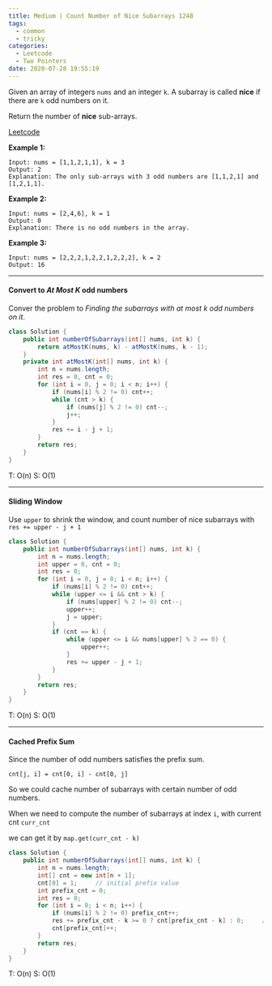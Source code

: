 ```yaml
---
title: Medium | Count Number of Nice Subarrays 1248
tags:
  - common
  - tricky
categories:
  - Leetcode
  - Two Pointers
date: 2020-07-28 19:55:19
---
```


Given an array of integers `nums` and an integer `k`. A subarray is called **nice** if there are `k` odd numbers on it.

Return the number of **nice** sub-arrays.

[Leetcode](https://leetcode.com/problems/count-number-of-nice-subarrays/)

<!--more-->

**Example 1:**

```
Input: nums = [1,1,2,1,1], k = 3
Output: 2
Explanation: The only sub-arrays with 3 odd numbers are [1,1,2,1] and [1,2,1,1].
```

**Example 2:**

```
Input: nums = [2,4,6], k = 1
Output: 0
Explanation: There is no odd numbers in the array.
```

**Example 3:**

```
Input: nums = [2,2,2,1,2,2,1,2,2,2], k = 2
Output: 16
```

---

#### Convert to *At Most K* odd numbers

Conver the problem to *Finding the subarrays with at most k odd numbers on it*.

```java
class Solution {
    public int numberOfSubarrays(int[] nums, int k) {
        return atMostK(nums, k) - atMostK(nums, k - 1);
    }
    private int atMostK(int[] nums, int k) {
        int n = nums.length;
        int res = 0, cnt = 0;
        for (int i = 0, j = 0; i < n; i++) {
            if (nums[i] % 2 != 0) cnt++;
            while (cnt > k) {
                if (nums[j] % 2 != 0) cnt--;
                j++;
            }
            res += i - j + 1;
        }
        return res;
    }
}
```

T: O(n)			S: O(1)

---

#### Sliding Window

Use `upper` to shrink the window, and count number of nice subarrays with `res += upper - j + 1`

```java
class Solution {
    public int numberOfSubarrays(int[] nums, int k) {
        int n = nums.length;
        int upper = 0, cnt = 0;
        int res = 0;
        for (int i = 0, j = 0; i < n; i++) {
            if (nums[i] % 2 != 0) cnt++;
            while (upper <= i && cnt > k) {
                if (nums[upper] % 2 != 0) cnt--;
                upper++;
                j = upper;
            }
            if (cnt == k) {
                while (upper <= i && nums[upper] % 2 == 0) {
                    upper++;
                }
                res += upper - j + 1;
            }
        }
        return res;
    }
}
```

T: O(n)		S: O(1)

---

#### Cached Prefix Sum

Since the number of odd numbers satisfies the prefix sum.

`cnt[j, i] = cnt[0, i] - cnt[0, j]`

So we could cache number of subarrays with certain number of odd numbers.

When we need to compute the number of subarrays at index `i`, with current cnt `curr_cnt`

we can get it by `map.get(curr_cnt - k)`

```java
class Solution {
    public int numberOfSubarrays(int[] nums, int k) {
        int n = nums.length;
        int[] cnt = new int[n + 1];
        cnt[0] = 1;     // initial prefix value
        int prefix_cnt = 0;
        int res = 0;
        for (int i = 0; i < n; i++) {
            if (nums[i] % 2 != 0) prefix_cnt++;
            res += prefix_cnt - k >= 0 ? cnt[prefix_cnt - k] : 0;     // retrieve subarrays
            cnt[prefix_cnt]++;
        }
        return res;
    }
}
```

T: O(n)			S: O(1)


